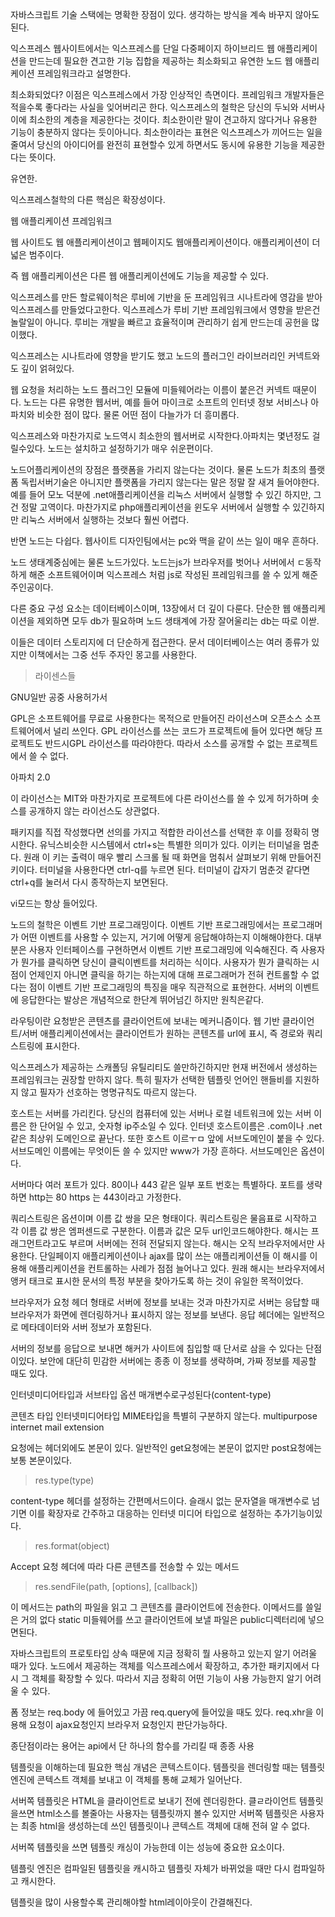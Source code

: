 자바스크립트 기술 스택에는 명확한 장점이 있다. 생각하는 방식을 계속 바꾸지 않아도된다.

익스프레스 웹사이트에서는 익스프레스를 단일 다중페이지 하이브리드 웹 애플리케이션을 만드는데 필요한 견고한 기능 집합을 제공하는 최소화되고 유연한 노드 웹 애플리케이션 프레임워크라고 설명한다. 

최소화되었다? 이점은 익스프레스에서 가장 인상적인 측면이다. 프레임워크 개발자들은 적을수록 좋다라는 사실을 잊어버리곤 한다. 익스프레스의 철학은 당신의 두뇌와 서버사이에 최소한의 계층을 제공한다는 것이다. 최소한이란 말이 견고하지 않다거나 유용한 기능이 충분하지 않다는 듯이아니다. 최소한이라는 표현은 익스프레스가 끼어드는 일을 줄여서 당신의 아이디어를 완전히 표현할수 있게 하면서도 동시에 유용한 기능을 제공한다는 뜻이다.


유연한.

익스프레스철학의 다른 핵심은 확장성이다. 

웹 애플리케이션 프레임워크 

웹 사이트도 웹 애플리케이션이고 웹페이지도 웹애플리케이션이다. 애플리케이션이 더 넓은 범주이다.

즉 웹 애플리케이션은 다른 웹 애플리케이션에도 기능을 제공할 수 있다. 


익스프레스를 만든 할로웨이척은 루비에 기반을 둔 프레임워크 시나트라에 영감을 받아 익스프레스를 만들었다고한다. 익스프레스가 루비 기반 프레임워크에서 영향을 받은건 놀랄일이 아니다. 루비는 개발을 빠르고 효율적이며 관리하기 쉽게 만드는데 공헌을 많이했다.

익스프레스는 시나트라에 영향을 받기도 했고 노드의 플러그인 라이브러리인 커넥트와도 깊이 얽혀있다.

웹 요청을 처리하는 노드 플러그인 모듈에 미들웨어라는 이름이 붙은건 커넥트 때문이다.
노드는 다른 유명한 웹서버, 예를 들어 마이크로 소프트의 인터넷 정보 서비스나 아파치와 비슷한 점이 많다. 물론 어떤 점이 다늘가가 더 흥미롭다. 

익스프레스와 마찬가지로 노드역시 최소한의 웹서버로 시작한다.아파치는 몇년정도 걸릴수있다. 노드는 설치하고 설정하기가 매우 쉬운편이다.

노드어플리케이션의 장점은 플랫폼을 가리지 않는다는 것이다. 물론 노드가 최초의 플랫폼 독립서버기술은 아니지만 플랫폼을 가리지 않는다는 말은 정말 잘 새겨 들어야한다. 예를 들어 모노 덕분에 .net애플리케이션을 리눅스 서버에서 실행할 수 있긴 하지만, 그건 정말 고역이다. 마찬가지로 php애플리케이션을 윈도우 서버에서 실행할 수 있긴하지만 리눅스 서버에서 실행하는 것보다 훨씬 어렵다.

반면 노드는 다쉽다. 웹사이트 디자인팀에서는 pc와 맥을 같이 쓰는 일이 매우 흔하다. 

노드 생태계중심에는 물론 노드가있다. 노드는js가 브라우저를 벗어나 서버에서 ㄷ동작하게 해준 소프트웨어이며 익스프레스 처럼 js로 작성된 프레임워크를 쓸 수 있게 해준 주인공이다.


다른 중요 구성 요소는 데이터베이스이며, 13장에서 더 깊이 다룬다. 단순한 웹 애플리케이션을 제외하면 모두 db가 필요하며 노드 생태계에 가장 잘어울리는 db는 따로 이싿.


이들은 데이터 스토리지에 더 단순하게 접근한다. 문서 데이터베이스는 여러 종류가 있지만 이책에서는 그중 선두 주자인 몽고를 사용한다.

> 라이센스들

GNU일반 공중 사용허가서

GPL은 소프트웨어를 무료로 사용한다는 목적으로 만들어진 라이선스며 오픈소스 소프트웨어에서 널리 쓰인다. GPL 라이선스를 쓰는 코드가 프로젝트에 들어 있다면 해당 프로젝트도 반드시GPL 라이선스를 따라야한다. 따라서 소스를 공개할 수 없는 프로젝트에서 쓸 수 없다.

아파치 2.0

이 라이선스는 MIT와 마찬가지로 프로젝트에 다른 라이선스를 쓸 수 있게 허가하며 솟스를 공개하지 않는 라이선스도 상관없다. 





패키지를 직접 작성했다면 선의를 가지고 적합한 라이선스를 선택한 후 이를 정확히 명시한다.
유닉스비슷한 시스템에서 ctrl+s는 특별한 의미가 있다. 이키는 터미널을 멈춘다. 원래 이 키는 출력이 매우 빨리 스크롤 될 때 화면을 멈춰서 살펴보기 위해 만들어진 키이다. 터미널을 사용한다면 ctrl-q를 누르면 된다. 터미널이 갑자기 멈춘것 같다면 ctrl+q를 눌러서 다시 종작하는지 보면된다.

vi모드는 항상 들어있다. 



노드의 철학은 이벤트 기반 프로그래밍이다. 이벤트 기반 프로그래밍에서는 프로그래머가 어떤 이벤트를 사용할 수 있는지, 거기에 어떻게 응답해야하는지 이해해야한다. 대부분은 사용자 인터페이스를 구현하면서 이벤트 기반 프로그래밍에 익숙해진다. 즉 사용자가 뭔가를 클릭하면 당신이 클릭이벤트를 처리하는 식이다. 사용자가 뭔가 클릭하는 시점이 언제인지 아니면 클릭을 하기는 하는지에 대해 프로그래머가 전혀 컨트롤할 수 없다는 점이 이벤트 기반 프로그래밍의 특징을 매우 직관적으로 표현한다. 서버의 이벤트에 응답한다는 발상은 개념적으로 한단계 뛰어넘긴 하지만 원칙은같다.

라우팅이란 요청받은 콘텐츠를 클라이언트에 보내는 메커니즘이다. 웹 기반 클라이언트/서버 애플리케이션에서는 클라이언트가 원하는 콘텐츠를  url에 표시, 즉 경로와 쿼리스트링에 표시한다. 

익스프레스가 제공하는 스캐폴딩 유틸리티도 쓸만하긴하지만 현재 버전에서 생성하는프레임워크는 권장할 만하지 않다. 특히 필자가 선택한 템플릿 언어인 핸들비를 지원하지 않고 필자가 선호하는 명명규칙도 따르지 않는다.




호스트는 서버를 가리킨다. 당신의 컴퓨터에 있는 서버나 로컬 네트워크에 있는 서버 이름은 한 단어일 수 있고, 숫자형 ip주소일 수 있다.  인터넷 호스트이름은 .com이나 .net 같은 최상위 도메인으로 끝난다. 또한 호스트 이르ㅜㅁ 앞에 서브도메인이 붙을 수 있다. 서브도메인 이름에는 무엇이든 쓸 수 있지만 www가 가장 흔하다. 서브도메인은 옵션이다.


서버마다 여러 포트가 있다. 80이나 443 같은 일부 포트 번호는 특별하다. 포트를 생략하면 http는 80 https 는 443이라고 가정한다.

쿼리스트링은 옵션이며 이름 값 쌍을 모은 형태이다. 쿼리스트링은 물음표로 시작하고 각 이름 값 쌍은 엠퍼센드로 구분한다. 이름과 값은 모두 url인코드해야한다.
해시는 프래그먼트라고도 부르며 서버에는 전혀 전달되지 않는다. 해시는 오직 브라우저에서만 사용한다. 단일페이지 애플리케이션이나 ajax를 많이 쓰는 애플리케이션들 이 해시를 이용해 애플리케이션을 컨트롤하는 사례가 점점 늘어나고 있다. 원래 해시는 브라우저에서 앵커 태크로 표시한 문서의 특정 부분을 찾아가도록 하는 것이 유일한 목적이었다.

브라우저가 요청 헤더 형태로 서버에 정보를 보내는 것과 마찬가지로 서버는 응답할 때 브라우저가 화면에 렌더링하거나 표시하지 않는 정보를 보낸다. 응답 헤더에는 일반적으로 메타데이터와 서버 정보가 포함된다.


서버의 정보를 응답으로 보내면 해커가 사이트에 침입할 때 단서로 삼을 수 있다는 단점이있다.
보안에 대단히 민감한 서버에는 종종 이 정보를 생략하며, 가짜 정보를 제공할 때도 있다.

인터넷미디어타입과 서브타입 옵션 매개변수로구성된다(content-type)


콘텐츠 타입 인터넷미디어타입 MIME타입을 특별히 구분하지 않는다. 
multipurpose internet mail extension

요청에는 헤더외에도 본문이 있다. 일반적인 get요청에는 본문이 없지만 post요청에는 보통 본문이있다.




> res.type(type)

content-type 헤더를 설정하는 간편메서드이다. 슬래시 없는 문자열을 매개변수로 넘기면 이를 확장자로 간주하고 대응하는 인터넷 미디어 타입으로 설정하는 추가기능이있다. 

> res.format(object)

Accept 요청 헤더에 따라 다른 콘텐츠를 전송할 수 있는 메서드

> res.sendFile(path, [options], [callback])

이 메서드는 path의 파일을 읽고 그 콘텐츠를 클라이언트에 전송한다. 이메서드를 쓸일은 거의 없다 static 미들웨어를 쓰고 클라이언트에 보낼 파일은  public디렉터리에 넣으면된다.

자바스크립트의 프로토타입 상속 때문에 지금 정확히 뭘 사용하고 있는지 알기 어려울 때가 있다. 노드에서 제공하는 객체를 익스프레스에서 확장하고, 추가한 패키지에서 다시 그 객체를 확장할 수 있다. 따라서 지금 정확히 어떤 기능이 사용 가능한지 알기 어려울 수 있다.

폼 정보는 req.body 에 들어있고 가끔 req.query에 들어있을 때도 있다. req.xhr을 이용해 요청이 ajax요청인지 브라우저 요청인지 판단가능하다.


종단점이라는 용어는 api에서 단 하나의 함수를 가리킬 때 종종 사용

템플릿을 이해하는데 필요한 핵심 개념은 콘텍스트이다. 템플릿을 렌더링할 때는 템플릿엔진에 콘텍스트 객체를 보내고 이 객체를 통해 교체가 일어난다.

서버쪽 템플릿은 HTML을 클라이언트로 보내기 전에 렌더링한다. 클ㄹ라이언트 템플릿을쓰면 html소스를 볼줄아는 사용자는 템플릿까지 볼수 있지만 서버쪽 템플릿은 사용자는 최종 html을 생성하는데 쓰인 템플릿이나 콘텍스트 객체에 대해 전혀 알 수 없다.

서버쪽 템플릿을 쓰면 템플릿 캐싱이 가능한데 이는 성능에 중요한 요소이다.

템플릿 엔진은 컴파일된 템플릿을 캐시하고 템플릿 자체가 바뀌었을 때만 다시 컴파일하고 캐시한다.


템플릿을 많이 사용할수록 관리해야할 html레이아웃이 간결해진다. 




